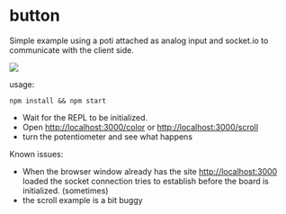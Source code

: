 button
======

Simple example using a poti attached as analog input and socket.io to communicate with the client side.  

![](fritzing/button_pullup.png)  

usage:  

    npm install && npm start  

- Wait for the REPL to be initialized.
- Open [http://localhost:3000/color](http://localhost:3000/color) or [http://localhost:3000/scroll](http://localhost:3000/scroll)
- turn the potentiometer and see what happens  
  

Known issues:  

- When the browser window already has the site [http://localhost:3000](http://localhost:3000) loaded the socket connection tries to establish before the board is initialized. (sometimes)  
- the scroll example is a bit buggy 